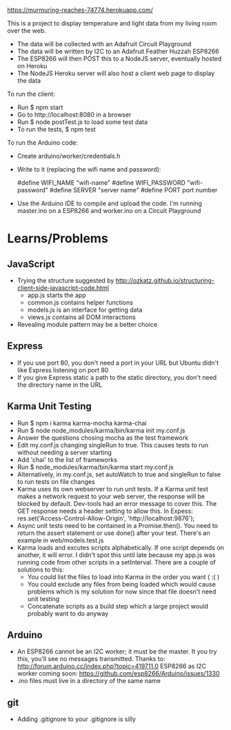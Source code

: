 https://murmuring-reaches-74774.herokuapp.com/

This is a project to display temperature and light data from my living room over the web.

- The data will be collected with an Adafruit Circuit Playground
- The data will be written by I2C to an Adafruit Feather Huzzah ESP8266
- The ESP8266 will then POST this to a NodeJS server, eventually hosted on Heroku
- The NodeJS Heroku server will also host a client web page to display the data

To run the client:
- Run $ npm start
- Go to http://localhost:8080 in a browser
- Run $ node postTest.js to load some test data
- To run the tests, $ npm test

To run the Arduino code:
- Create arduino/worker/credentials.h
- Write to it (replacing the wifi name and password):

  #define WIFI_NAME "wifi-name"
  #define WIFI_PASSWORD "wifi-password"
  #define SERVER "server name"
  #define PORT port number

- Use the Arduino IDE to compile and upload the code. I'm running master.ino on a ESP8266 and worker.ino on a Circuit Playground

# Learns/Problems #

## JavaScript ##
- Trying the structure suggested by http://ozkatz.github.io/structuring-client-side-javascript-code.html
  - app.js starts the app
  - common.js contains helper functions
  - models.js is an interface for getting data
  - views.js contains all DOM interactions
- Revealing module pattern may be a better choice

## Express ##
- If you use port 80, you don't need a port in your URL but Ubuntu didn't like Express listening on port 80
- If you give Express static a path to the static directory, you don't need the directory name in the URL

## Karma Unit Testing ##
- Run $ npm i karma karma-mocha karma-chai
- Run $ node node_modules/karma/bin/karma init my.conf.js
- Answer the questions chosing mocha as the test framework
- Edit my.conf.js changing singleRun to true. This causes tests to run without needing a server starting
- Add 'chai' to the list of frameworks
- Run $ node_modules/karma/bin/karma start my.conf.js
- Alternatively, in my.conf.js, set autoWatch to true and singleRun to false to run tests on file changes
- Karma uses its own webserver to run unit tests. If a Karma unit test makes a network request to your web server, the response will be blocked by default. Dev-tools had an error message to cover this. The GET response needs a header setting to allow this. In Expess:
  res.set('Access-Control-Allow-Origin', 'http://localhost:9876');
- Async unit tests need to be contained in a Promise.then(). You need to return the assert statement or use done() after your test. There's an example in web/models.test.js
- Karma loads and excutes scripts alphabetically. If one script depends on another, it will error. I didn't spot this until late because my app.js was running code from other scripts in a setInterval.
  There are a couple of solutions to this:
  - You could list the files to load into Karma in the order you want ( :( )
  - You could exclude any files from being loaded which would cause problems which is my solution for now since that file doesn't need unit testing
  - Concatenate scripts as a build step which a large project would probably want to do anyway

## Arduino ##
- An ESP8266 cannot be an I2C worker; it must be the master. It you try this, you'll see no messages transmitted.
  Thanks to:
  http://forum.arduino.cc/index.php?topic=419711.0 
  ESP8266 as I2C worker coming soon:
  https://github.com/esp8266/Arduino/issues/1330
- .ino files must live in a directory of the same name

## git ##
- Adding .gitignore to your .gitignore is silly

